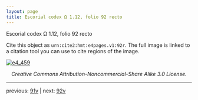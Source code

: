 ```yaml
---
layout: page
title: Escorial codex Ω 1.12, folio 92 recto
---
```


Escorial codex Ω 1.12, folio 92 recto

Cite this object as `urn:cite2:hmt:e4pages.v1:92r`.  The full image is linked to a citation tool you can use to cite regions of the image.

[![e4_459](http://www.homermultitext.org/iipsrv?IIIF=/project/homer/pyramidal/deepzoom/hmt/e4img/2017a/e4_459.tif/full/800,/0/default.jpg)](http://www.homermultitext.org/ict2/?urn=urn:cite2:hmt:e4img.2017a:e4_459) 

<p style="text-align: center; font-style: italic;">Creative Commons Attribution-Noncommercial-Share Alike 3.0 License.</p>

---

previous: [91v](../91v/) | next: [92v](../92v/)